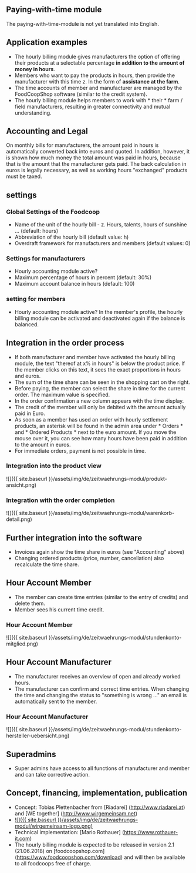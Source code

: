 ## Paying-with-time module

The paying-with-time-module is not yet translated into English.

## Application examples
* The hourly billing module gives manufacturers the option of offering their products at a selectable percentage **in addition to the amount of money in hours**.
* Members who want to pay the products in hours, then provide the manufacturer with this time z. In the form of **assistance at the farm**.
* The time accounts of member and manufacturer are managed by the FoodCoopShop software (similar to the credit system).
* The hourly billing module helps members to work with * their * farm / field manufacturers, resulting in greater connectivity and mutual understanding.

## Accounting and Legal
On monthly bills for manufacturers, the amount paid in hours is automatically converted back into euros and quoted. In addition, however, it is shown how much money the total amount was paid in hours, because that is the amount that the manufacturer gets paid. The back calculation in euros is legally necessary, as well as working hours "exchanged" products must be taxed.

## settings

### Global Settings of the Foodcoop
* Name of the unit of the hourly bill - z. Hours, talents, hours of sunshine ... (default: hours)
* Abbreviation of the hourly bill (default value: h)
* Overdraft framework for manufacturers and members (default values: 0)

### Settings for manufacturers
* Hourly accounting module active?
* Maximum percentage of hours in percent (default: 30%)
* Maximum account balance in hours (default: 100)

### setting for members
* Hourly accounting module active? In the member's profile, the hourly billing module can be activated and deactivated again if the balance is balanced.

## Integration in the order process
* If both manufacturer and member have activated the hourly billing module, the text "thereof at x% in hours" is below the product price. If the member clicks on this text, it sees the exact proportions in hours and euros.
* The sum of the time share can be seen in the shopping cart on the right.
* Before paying, the member can select the share in time for the current order. The maximum value is specified.
* In the order confirmation a new column appears with the time display.
* The credit of the member will only be debited with the amount actually paid in Euro.
* As soon as a member has used an order with hourly settlement products, an asterisk will be found in the admin area under * Orders * and * Ordered Products * next to the euro amount. If you move the mouse over it, you can see how many hours have been paid in addition to the amount in euros.
* For immediate orders, payment is not possible in time.

### Integration into the product view
![]({{ site.baseurl }}/assets/img/de/zeitwaehrungs-modul/produkt-ansicht.png)

### Integration with the order completion
![]({{ site.baseurl }}/assets/img/de/zeitwaehrungs-modul/warenkorb-detail.png)

## Further integration into the software
* Invoices again show the time share in euros (see "Accounting" above)
* Changing ordered products (price, number, cancellation) also recalculate the time share.

## Hour Account Member
* The member can create time entries (similar to the entry of credits) and delete them.
* Member sees his current time credit.

### Hour Account Member
![]({{ site.baseurl }}/assets/img/de/zeitwaehrungs-modul/stundenkonto-mitglied.png)

## Hour Account Manufacturer
* The manufacturer receives an overview of open and already worked hours.
* The manufacturer can confirm and correct time entries. When changing the time and changing the status to "something is wrong ..." an email is automatically sent to the member.

### Hour Account Manufacturer
![]({{ site.baseurl }}/assets/img/de/zeitwaehrungs-modul/stundenkonto-hersteller-uebersicht.png)

## Superadmins
* Super admins have access to all functions of manufacturer and member and can take corrective action.

## Concept, financing, implementation, publication
* Concept: Tobias Plettenbacher from [Riadarei] (http://www.riadarei.at) and [WE together] (http://www.wirgemeinsam.net)
* [![]({{ site.baseurl }}/assets/img/de/zeitwaehrungs-modul/wirgemeinsam-logo.png)](http://www.wirgemeinsam.net)
* Technical implementation: [Mario Rothauer] (https://www.rothauer-it.com)
* The hourly billing module is expected to be released in version 2.1 (21.06.2018) on [foodcoopshop.com] (https://www.foodcoopshop.com/download) and will then be available to all foodcoops free of charge.